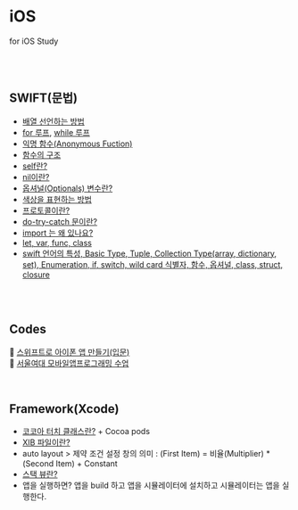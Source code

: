 # iOS
for  iOS Study

</br>
</br>

## SWIFT(문법)
* [배열 선언하는 방법](https://github.com/ERIN56/iOS-STUDY/blob/master/SWIFT/%EB%B0%B0%EC%97%B4%EC%9D%98%20%EB%B3%80%EC%88%98%20%EC%84%A0%EC%96%B8.swift)   
* [for 루프](https://github.com/ERIN56/iOS-STUDY/blob/master/SWIFT/for%20roop.swift), [while 루프](https://github.com/ERIN56/iOS-STUDY/blob/master/SWIFT/while%20roop.md)   
* [익명 함수(Anonymous Fuction)](https://github.com/ERIN56/iOS-STUDY/blob/master/SWIFT/anonymouse%20function.md)
* [함수의 구조](https://github.com/ERIN56/iOS-STUDY/blob/master/SWIFT/%ED%95%A8%EC%88%98%EC%9D%98%20%EA%B5%AC%EC%A1%B0.md)
* [self란?](https://github.com/ERIN56/iOS-STUDY/blob/master/SWIFT/self.md)
* [nil이란?](https://github.com/ERIN56/iOS-STUDY/blob/master/SWIFT/nil.md)
* [옵셔널(Optionals) 변수란?](https://github.com/ERIN56/iOS-STUDY/blob/master/SWIFT/optional.md)
* [색상을 표현하는 방법](https://github.com/ERIN56/iOS-STUDY/blob/master/SWIFT/%EC%83%89%EC%83%81.md)
* [프로토콜이란?](https://github.com/ERIN56/iOS-STUDY/blob/master/SWIFT/%ED%94%84%EB%A1%9C%ED%86%A0%EC%BD%9C%EC%9D%B4%EB%9E%80%3F.md)
* [do-try-catch 문이란?](https://github.com/ERIN56/iOS-STUDY/blob/master/SWIFT/do-try-catch%EB%AC%B8%EC%9D%B4%EB%9E%80%3F.md)
* [import 는 왜 있나요?](https://github.com/ERIN56/iOS-STUDY/blob/master/SWIFT/import%EB%8A%94%20%EC%99%9C%EC%9E%88%EB%82%98%EC%9A%94%3F.md)
* [let, var, func, class](https://github.com/ERIN56/iOS-STUDY/blob/master/SWIFT/let%2C%20var%2C%20func%2C%20class.md)
* [swift 언어의 특성, Basic Type, Tuple, Collection Type(array, dictionary, set), Enumeration, if, switch, wild card 식별자, 함수, 옵셔널, class, struct, closure](https://github.com/ERIN56/iOS-STUDY/blob/master/SWIFT/swift%20%EC%96%B8%EC%96%B4%EC%9D%98%20%ED%8A%B9%EC%84%B1.md)
</br>
</br>

## Codes
📖 [스위프트로 아이폰 앱 만들기(입문)](https://github.com/ERIN56/iOS-STUDY/blob/master/%EC%8A%A4%EC%9C%84%ED%94%84%ED%8A%B8%EB%A1%9C%20%EC%95%84%EC%9D%B4%ED%8F%B0%20%EC%95%B1%20%EB%A7%8C%EB%93%A4%EA%B8%B0/README.md) <br>
📖 [서울여대 모바일앱프로그래밍 수업](https://github.com/ERIN56/iOS-STUDY/blob/master/서울여대%20모바일앱프로그래밍%20수업/README.md)

</br>

## Framework(Xcode)
* [코코아 터치 클래스란?](https://github.com/ERIN56/iOS-STUDY/blob/master/Xcode/%EC%BD%94%EC%BD%94%EC%95%84%20%ED%84%B0%EC%B9%98%20%ED%81%B4%EB%9E%98%EC%8A%A4%EB%9E%80%3F.md) + Cocoa pods
* [XIB 파일이란?](https://github.com/ERIN56/iOS-STUDY/blob/master/Xcode/XIB.md)
* auto layout > 제약 조건 설정 창의 의미 : (First Item) = 비율(Multiplier) * (Second Item) + Constant
* [스택 뷰란?](https://github.com/ERIN56/iOS-STUDY/blob/master/Xcode/%EC%8A%A4%ED%83%9D%EB%B7%B0%EB%9E%80%3F.md)
* 앱을 실행하면? 앱을 build 하고 앱을 시뮬레이터에 설치하고 시뮬레이터는 앱을 실행한다.
</br>


